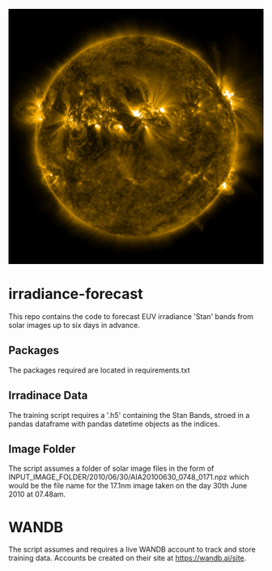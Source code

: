 ![Alt text](sun.jpg)


# irradiance-forecast
This repo contains the code to forecast EUV irradiance 'Stan' bands from solar images up to six days in advance.

## Packages
The packages required are located in requirements.txt

## Irradinace Data
The training script requires a '.h5' containing the Stan Bands, stroed in a pandas dataframe with pandas datetime objects as the indices.

## Image Folder
The script assumes a folder of solar image files in the form of INPUT_IMAGE_FOLDER/2010/06/30/AIA20100630_0748_0171.npz which would be the file name for the 17.1nm image taken on the day 30th June 2010 at 07.48am.

# WANDB
The script assumes and requires a live WANDB account to track and store training data. Accounts be created on their site at https://wandb.ai/site.

